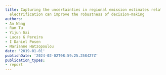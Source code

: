 ```yaml
---
title: Capturing the uncertainties in regional emission estimates related to vehicle
  electrification can improve the robustness of decision-making
authors:
- An Wang
- Ran Tu
- Yijun Gai
- Lucas G Pereira
- I Daniel Posen
- Marianne Hatzopoulou
date: '2019-01-01'
publishDate: '2024-02-02T08:59:25.258427Z'
publication_types:
- report
---
```

